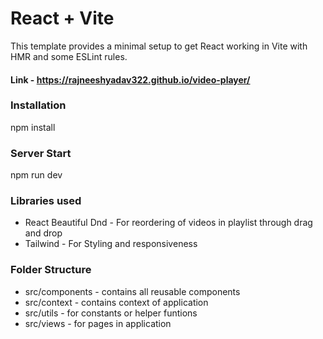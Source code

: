 # React + Vite

This template provides a minimal setup to get React working in Vite with HMR and some ESLint rules.

#### Link - https://rajneeshyadav322.github.io/video-player/

### Installation
  npm install 

### Server Start
  npm run dev

### Libraries used
- React Beautiful Dnd - For reordering of videos in playlist through drag and drop
- Tailwind - For Styling and responsiveness

### Folder Structure
- src/components - contains all reusable components
- src/context - contains context of application
- src/utils - for constants or helper funtions
- src/views - for pages in application

